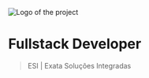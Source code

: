 ![Logo of the project](https://esiexata.com.br/wp-content/uploads/2021/10/Logo-positiva-horizontal-1024x234.png)

# Fullstack Developer
> ESI | Exata Soluções Integradas
